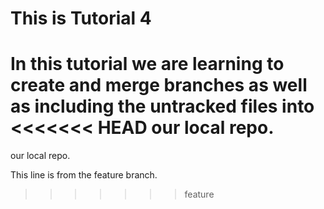 # This is Tutorial 4

In
this tutorial we are learning to create and merge branches as well as including the untracked files into
<<<<<<< HEAD
our local repo.
=======
our local repo.

This line is from the feature branch.
>>>>>>> feature
